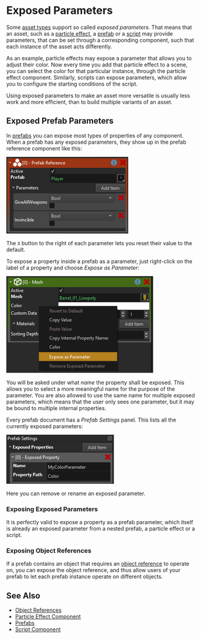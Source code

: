 # Exposed Parameters

Some [asset types](../assets/assets-overview.md) support so called *exposed parameters*. That means that an asset, such as a [particle effect](../effects/particle-effects/particle-effects-overview.md), a [prefab](../prefabs/prefabs-overview.md) or a [script](../custom-code/visual-script/visual-script-overview.md) may provide parameters, that can be set through a corresponding component, such that each instance of the asset acts differently.

As an example, particle effects may expose a parameter that allows you to adjust their color. Now every time you add that particle effect to a scene, you can select the color for that particular instance, through the particle effect component. Similarly, scripts can expose parameters, which allow you to configure the starting conditions of the script.

Using exposed parameters to make an asset more versatile is usually less work and more efficient, than to build multiple variants of an asset.

## Exposed Prefab Parameters

In [prefabs](../prefabs/prefabs-overview.md) you can expose most types of properties of any component. When a prefab has any exposed parameters, they show up in the prefab reference component like this:

![Prefab Parameters](media/exposed-parameters.png)

The `X` button to the right of each parameter lets you reset their value to the default.

To expose a property inside a prefab as a parameter, just right-click on the label of a property and choose *Expose as Parameter*:

![Expose as Parameter](media/expose-property.png)

You will be asked under what *name* the property shall be exposed. This allows you to select a more meaningful name for the purpose of the parameter. You are also allowed to use the same name for multiple exposed parameters, which means that the user only sees one parameter, but it may be bound to multiple internal properties.

Every prefab document has a *Prefab Settings* panel. This lists all the currently exposed parameters:

![Exposed Parameter List](media/exposed-prefab-params.png)

Here you can remove or rename an exposed parameter.

### Exposing Exposed Parameters

It is perfectly valid to expose a property as a prefab parameter, which itself is already an exposed parameter from a nested prefab, a particle effect or a script.

### Exposing Object References

If a prefab contains an object that requires an [object reference](object-references.md) to operate on, you can expose the object reference, and thus allow users of your prefab to let each prefab instance operate on different objects.

## See Also

* [Object References](object-references.md)
* [Particle Effect Component](../effects/particle-effects/particle-effect-component.md)
* [Prefabs](../prefabs/prefabs-overview.md)
* [Script Component](../custom-code/visual-script/script-component.md)
